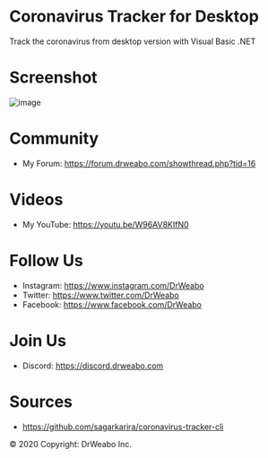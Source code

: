 # Coronavirus Tracker for Desktop
Track the coronavirus from desktop version with Visual Basic .NET

# Screenshot
![image](https://media.discordapp.net/attachments/524271574660939792/690561925016453210/unknown.png?width=1126&height=634)

# Community

- My Forum: https://forum.drweabo.com/showthread.php?tid=16

# Videos

- My YouTube: https://youtu.be/W96AV8KIfN0

# Follow Us

- Instagram: https://www.instagram.com/DrWeabo
- Twitter: https://www.twitter.com/DrWeabo
- Facebook: https://www.facebook.com/DrWeabo

# Join Us

- Discord: https://discord.drweabo.com

# Sources

- https://github.com/sagarkarira/coronavirus-tracker-cli

© 2020 Copyright: DrWeabo Inc.
